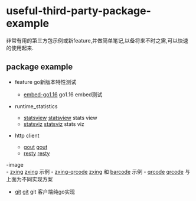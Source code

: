 # useful-third-party-package-example

非常有用的第三方包示例或新feature,并做简单笔记,以备将来不时之需,可以快速的使用起来.

## package example

- feature go新版本特性测试
    - [embed-go1.16](feature/embed-go1.16) go1.16 embed测试

- runtime_statistics
  - [statsview](runtime_statistics/statsview) [statsview](github.com/go-echarts/statsview) stats view 
  - [statsviz](runtime_statistics/statsviz) [statsviz](github.com/arl/statsviz) stats viz

- http client
  - [gout](httpclient/gout) [gout](github.com/guonaihong/gout)
  - [resty](httpclient/resty) [resty](github.com/go-resty/resty)

-image    
    - [zxing](image/gozxing) [zxing](github.com/makiuchi-d/gozxing) 示例
    - [zxing-qrcode](image/barcode) [zxing](github.com/makiuchi-d/gozxing) 和 [barcode](github.com/boombuler/barcode) 示例
    - [qrcode](image/qrcode) [qrcode](github.com/skip2/go-qrcode) 与上面为不同实现方案
- [git](git) [git](github.com/go-git/go-git) git 客户端纯go实现






